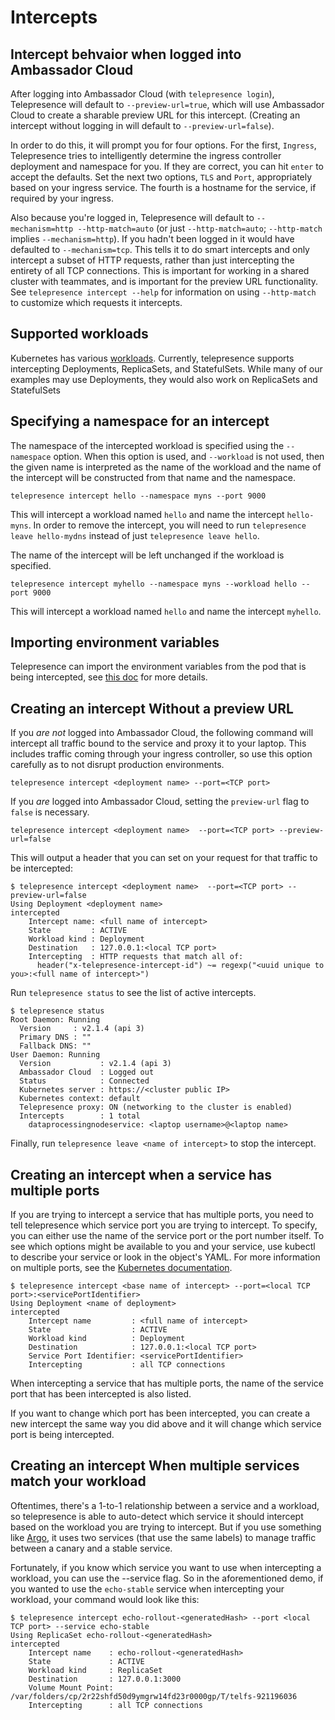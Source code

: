 # Intercepts

## Intercept behvaior when logged into Ambassador Cloud

After logging into Ambassador Cloud (with `telepresence login`), Telepresence will default to `--preview-url=true`, which will use Ambassador Cloud to create a sharable preview URL for this intercept. (Creating an intercept without logging in will default to `--preview-url=false`).

In order to do this, it will prompt you for four options.  For the first, `Ingress`, Telepresence tries to intelligently determine the ingress controller deployment and namespace for you.  If they are correct, you can hit `enter` to accept the defaults.  Set the next two options, `TLS` and `Port`, appropriately based on your ingress service. The fourth is a hostname for the service, if required by your ingress.

Also because you're logged in, Telepresence will default to `--mechanism=http --http-match=auto` (or just `--http-match=auto`; `--http-match` implies `--mechanism=http`). If you hadn't been logged in it would have defaulted to `--mechanism=tcp`.  This tells it to do smart intercepts and only intercept a subset of HTTP requests, rather than just intercepting the entirety of all TCP connections.  This is important for working in a shared cluster with teammates, and is important for the preview URL functionality.  See `telepresence intercept --help` for information on using `--http-match` to customize which requests it intercepts.

## Supported workloads

Kubernetes has various [workloads](https://kubernetes.io/docs/concepts/workloads/). Currently, telepresence supports intercepting Deployments, ReplicaSets, and StatefulSets.
<Alert severity="info"> While many of our examples may use Deployments, they would also work on ReplicaSets and StatefulSets </Alert>

## Specifying a namespace for an intercept

The namespace of the intercepted workload is specified using the `--namespace` option. When this option is used, and `--workload` is not used, then the given name is interpreted as the name of the workload and the name of the intercept will be constructed from that name and the namespace.

```
telepresence intercept hello --namespace myns --port 9000
```

This will intercept a workload named `hello` and name the intercept
`hello-myns`.  In order to remove the intercept, you will need to run
`telepresence leave hello-mydns` instead of just `telepresence leave
hello`.

The name of the intercept will be left unchanged if the workload is specified.

```
telepresence intercept myhello --namespace myns --workload hello --port 9000
```

This will intercept a workload named `hello` and name the intercept `myhello`.

## Importing environment variables

Telepresence can import the environment variables from the pod that is being intercepted, see [this doc](../environment/) for more details.

## Creating an intercept Without a preview URL

If you *are not* logged into Ambassador Cloud, the following command will intercept all traffic bound to the service and proxy it to your laptop. This includes traffic coming through your ingress controller, so use this option carefully as to not disrupt production environments.

```
telepresence intercept <deployment name> --port=<TCP port>
```

If you *are* logged into Ambassador Cloud, setting the `preview-url` flag to `false` is necessary.

```
telepresence intercept <deployment name>  --port=<TCP port> --preview-url=false
```

This will output a header that you can set on your request for that traffic to be intercepted:

```
$ telepresence intercept <deployment name>  --port=<TCP port> --preview-url=false
Using Deployment <deployment name>
intercepted
    Intercept name: <full name of intercept>
    State         : ACTIVE
    Workload kind : Deployment
    Destination   : 127.0.0.1:<local TCP port>
    Intercepting  : HTTP requests that match all of:
      header("x-telepresence-intercept-id") ~= regexp("<uuid unique to you>:<full name of intercept>")
```

Run `telepresence status` to see the list of active intercepts.

```
$ telepresence status
Root Daemon: Running
  Version     : v2.1.4 (api 3)
  Primary DNS : ""
  Fallback DNS: ""
User Daemon: Running
  Version           : v2.1.4 (api 3)
  Ambassador Cloud  : Logged out
  Status            : Connected
  Kubernetes server : https://<cluster public IP>
  Kubernetes context: default
  Telepresence proxy: ON (networking to the cluster is enabled)
  Intercepts        : 1 total
    dataprocessingnodeservice: <laptop username>@<laptop name>
```

Finally, run `telepresence leave <name of intercept>` to stop the intercept.

## Creating an intercept when a service has multiple ports

If you are trying to intercept a service that has multiple ports, you need to tell telepresence which service port you are trying to intercept. To specify, you can either use the name of the service port or the port number itself. To see which options might be available to you and your service, use kubectl to describe your service or look in the object's YAML. For more information on multiple ports, see the [Kubernetes documentation](https://kubernetes.io/docs/concepts/services-networking/service/#multi-port-services).

```
$ telepresence intercept <base name of intercept> --port=<local TCP port>:<servicePortIdentifier>
Using Deployment <name of deployment>
intercepted
    Intercept name         : <full name of intercept>
    State                  : ACTIVE
    Workload kind          : Deployment
    Destination            : 127.0.0.1:<local TCP port>
    Service Port Identifier: <servicePortIdentifier>
    Intercepting           : all TCP connections
```

When intercepting a service that has multiple ports, the name of the service port that has been intercepted is also listed.

If you want to change which port has been intercepted, you can create a new intercept the same way you did above and it will change which service port is being intercepted.

## Creating an intercept When multiple services match your workload

Oftentimes, there's a 1-to-1 relationship between a service and a workload, so telepresence is able to auto-detect which service it should intercept based on the workload you are trying to intercept.  But if you use something like [Argo](../../../../argo/latest/), it uses two services (that use the same labels) to manage traffic between a canary and a stable service.

Fortunately, if you know which service you want to use when intercepting a workload, you can use the --service flag.  So in the aforementioned demo, if you wanted to use the `echo-stable` service when intercepting your workload, your command would look like this:
```
$ telepresence intercept echo-rollout-<generatedHash> --port <local TCP port> --service echo-stable
Using ReplicaSet echo-rollout-<generatedHash>
intercepted
    Intercept name    : echo-rollout-<generatedHash>
    State             : ACTIVE
    Workload kind     : ReplicaSet
    Destination       : 127.0.0.1:3000
    Volume Mount Point: /var/folders/cp/2r22shfd50d9ymgrw14fd23r0000gp/T/telfs-921196036
    Intercepting      : all TCP connections
```

